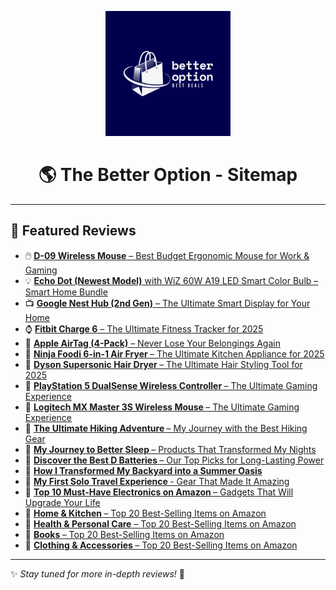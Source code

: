 <p align="center">
  <a href="https://github.com/kibetkilel/thebetteroption.com">
   <img src="https://raw.githubusercontent.com/kibetkilel/thebetteroption.com/main/logo.png" width="200px" alt="The Better Option Logo">
  </a>
</p>

<h1 align="center">🌎 The Better Option - Sitemap</h1>

---

## 📌 Featured Reviews  

<ul>
  <li>🖱️ <a href="https://github.com/kibetkilel/thebetteroption.com/blob/main/posts/best/Wireless%20Mouse_D-09.md">
    <b>D-09 Wireless Mouse</b> – Best Budget Ergonomic Mouse for Work & Gaming</a></li>

  <li>💡 <a href="https://github.com/kibetkilel/thebetteroption.com/blob/main/posts/best/echo_dot.md">
    <b>Echo Dot (Newest Model)</b> with WiZ 60W A19 LED Smart Color Bulb – Smart Home Bundle</a></li>

  <li>📺 <a href="https://github.com/kibetkilel/thebetteroption.com/blob/main/posts/best/nest_hub.md">
    <b>Google Nest Hub (2nd Gen)</b> – The Ultimate Smart Display for Your Home</a></li>

  <li>⌚ <a href="https://github.com/kibetkilel/thebetteroption.com/blob/main/posts/best/fit_bit.md">
    <b>Fitbit Charge 6</b> – The Ultimate Fitness Tracker for 2025</a></li>

  <li>📍 <a href="https://github.com/kibetkilel/thebetteroption.com/blob/main/posts/best/apple_airtag.md">
    <b>Apple AirTag (4-Pack)</b> – Never Lose Your Belongings Again</a></li>

  <li>🍳 <a href="https://github.com/kibetkilel/thebetteroption.com/blob/main/posts/best/ninja_foodi.md">
    <b>Ninja Foodi 6-in-1 Air Fryer </b> – The Ultimate Kitchen Appliance for 2025</a></li>

  <li>💨 <a href="https://github.com/kibetkilel/thebetteroption.com/blob/main/posts/best/supersonic.md">
    <b>Dyson Supersonic Hair Dryer </b> – The Ultimate Hair Styling Tool for 2025</a></li>


  <li>💨 <a href="https://github.com/kibetkilel/thebetteroption.com/blob/main/posts/best/playstation.md">
    <b>PlayStation 5 DualSense Wireless Controller </b> – The Ultimate Gaming Experience </a></li>

  <li>💨 <a href="https://github.com/kibetkilel/thebetteroption.com/blob/main/posts/best/logitech_mouse.md">
    <b>Logitech MX Master 3S Wireless Mouse </b> – The Ultimate Gaming Experience </a></li>

  <li>💨 <a href="https://github.com/kibetkilel/thebetteroption.com/blob/main/posts/best/hike.md">
    <b>The Ultimate Hiking Adventure </b> – My Journey with the Best Hiking Gear</a></li>

  <li>💨 <a href="https://github.com/kibetkilel/thebetteroption.com/blob/main/posts/best/better_sleep.md">
    <b>My Journey to Better Sleep </b> – Products That Transformed My Nights</a></li>

  <li>💨 <a href="https://github.com/kibetkilel/thebetteroption.com/blob/main/posts/best/batteries.md">
    <b>Discover the Best D Batteries </b> – Our Top Picks for Long-Lasting Power</a></li>

  <li>💨 <a href="https://github.com/kibetkilel/thebetteroption.com/blob/main/posts/best/backyard.md">
    <b>How I Transformed My Backyard into a Summer Oasis </b> </a></li>

  <li>💨 <a href="https://github.com/kibetkilel/thebetteroption.com/blob/main/posts/best/travel.md">
    <b>My First Solo Travel Experience </b> - Gear That Made It Amazing</a></li>

 <li>💨 <a href="https://github.com/kibetkilel/thebetteroption.com/blob/main/posts/best/electronics.md">
    <b>Top 10 Must-Have Electronics on Amazon </b> – Gadgets That Will Upgrade Your Life</a></li>

   <li>💨 <a href="https://github.com/kibetkilel/thebetteroption.com/blob/main/posts/best/kitchen.md">
    <b>Home & Kitchen </b> – Top 20 Best-Selling Items on Amazon</a></li>


  <li>💨 <a href="https://github.com/kibetkilel/thebetteroption.com/blob/main/posts/best/health.md">
    <b>Health & Personal Care</b> – Top 20 Best-Selling Items on Amazon</a></li>

  <li>💨 <a href="https://github.com/kibetkilel/thebetteroption.com/blob/main/posts/best/books.md">
    <b> Books </b> – Top 20 Best-Selling Items on Amazon</a></li>

<li>💨 <a href="https://github.com/kibetkilel/thebetteroption.com/blob/main/posts/best/cloth.md">
    <b> Clothing & Accessories </b> – Top 20 Best-Selling Items on Amazon</a></li>
</ul>

---

✨ *Stay tuned for more in-depth reviews!* 🚀  
